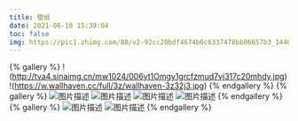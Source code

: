 ```yaml
---
title: 壁纸
date: 2021-06-10 15:39:04
toc: false
img: https://pic1.zhimg.com/80/v2-92cc20bdf4674b6c6337478bb06657b3_1440w.jpg?source=1940ef5c
---
```

{% gallery %}
!(http://tva4.sinaimg.cn/mw1024/006yt1Omgy1grcfzmud7vj317c20mhdy.jpg)
!(https://w.wallhaven.cc/full/3z/wallhaven-3z32j3.jpg)
{% endgallery %}
{% gallery %}
![图片描述](http://p8.qhimg.com/bdm/360_222_0/t01e1694c332131d5fe.jpg)
![图片描述](http://p6.qhimg.com/bdm/360_222_0/t0137160c8fc571cbd2.jpg)
![图片描述](http://p4.qhimg.com/bdm/720_444_0/t019edcee54d79e484b.jpg)
![图片描述](http://p3.qhimg.com/bdm/360_222_0/t0134e02d456c67ff55.jpg)
{% endgallery %}
{% gallery %}
![图片描述](http://p6.qhimg.com/bdm/360_222_0/t01c54d39537efa1edd.jpg)
![图片描述](http://p5.qhimg.com/bdm/720_444_0/t01a71fbb5ae641b567.jpg)
{% endgallery %}
